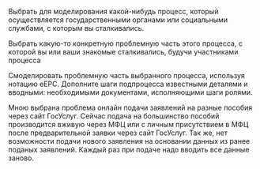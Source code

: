 Выбрать для моделирования какой-нибудь процесс, который осуществляется государственными органами или социальными службами, с которым вы сталкивались. 

Выбрать какую-то конкретную проблемную часть этого процесса, с которой вы или ваши знакомые сталкивались, будучи участниками процесса 

Смоделировать проблемную часть выбранного процесса, используя нотацию eEPC. 
Дополните шаги подпроцесса известными деталями и вводными: необходимыми документами, исполняющими шаги ролями. 


Мною выбрана проблема онлайн подачи заявлений на разные пособия через сайт ГосУслуг. Сейчас подача на большинство пособий производится вживую через МФЦ или с личным присутствием в МФЦ после предварительной заявки через сайт ГосУслуг. Так же, нет возможности подачи нового заявления на основании данных из ранее поданых заявлений. Каждый раз при подаче надо вводить все данные заново.
 
